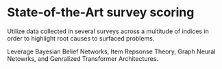 # State-of-the-Art survey scoring

Utilize data collected in several surveys across a multitude of indices in order to highlight root causes to surfaced problems.

Leverage Bayesian Belief Networks, Item Repsonse Theory, Graph Neural Netowrks, and Genralized Transformer Architectures.
